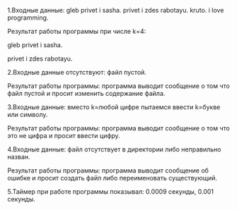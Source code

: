 1.Входные данные: gleb privet i sasha. privet i zdes rabotayu. kruto. i love programming. 

Результат работы программы при числе k=4:

gleb privet i sasha. 

privet i zdes rabotayu.

2.Входные данные отсутствуют: файл пустой.

Результат работы программы: программа выводит сообщение о том что файл пустой и просит изменить содержание файла.

3.Входные данные: вместо k=любой цифре пытаемся ввести k=букве или символу.

Результат работы программы: программа выводит сообщение о том что это не цифра и просит ввести цифру.

4.Входные данные: файл отсутствует в директории либо неправильно назван.

Результат работы программы: программа выводит сообщение об ошибке и просит создать файл либо переименовать существующий.

5.Таймер при работе программы показывал: 0.0009 секунды, 0.001 секунды.
